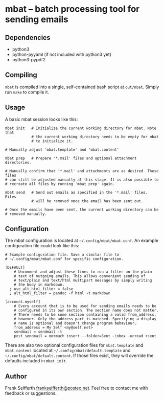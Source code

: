 # mbat – batch processing tool for sending emails

## Dependencies

- python3
- python-pyyaml (if not included with python3 yet)
- python3-pypdf2

## Compiling

`mbat` is compiled into a single, self-contained bash script at `out/mbat`.
Simply run `make` to compile it.

## Usage

A basic mbat session looks like this:

```
mbat init   # Initialize the current working directory for mbat. Note that
            # the current working directory needs to be empty for mbat
            # to initialize it.

# Manually adjust 'mbat.template' and 'mbat.content'

mbat prep   # Prepare '*.mail' files and optional attachment directories.

# Manually confirm that '*.mail' and attachments are as desired. These files
# can still be adjusted manually at this stage. It is also possible to
# recreate all files by running 'mbat prep' again.

mbat send   # Send out emails as specified in the '*.mail' files. Files
            # will be removed once the email has been sent out.

# Once the emails have been sent, the current working directory can be
# removed manually.
```

## Configuration

The mbat configuration is located at `~/.config/mbat/mbat.conf`. An example
configuration file could look like this:

```
# Example configuration file. Save a similar file to
# ~/.config/mbat/mbat.conf for specific configuration.

[DEFAULT]
    # Uncomment and adjust these lines to run a filter on the plain
    # text of outgoing emails. This allows convenient sending of
    # text/plain and text/html multipart messages by simply writing
    # the body in markdown.
  ; use_alt_html_filter = false
  ; alt_html_filter = pandoc -f html -t markdown

[account.myself]
    # Every account that is to be used for sending emails needs to be
    # configured in its own section. The section name does not matter.
    # There needs to be some section containing a valid from_address,
    # however. Only the address part is matched. Specifying a display
    # name is optional and doesn't change program behaviour.
    from_address = My Self <my@self.net>
    sendmail = sendmail -t
    post_sendmail = notmuch insert --folder=Sent -inbox -unread +sent
```

There are also two optional configuration files for `mbat.template`
and `mbat.content` located at `~/.config/mbat/default.template` and
`~/.config/mbat/default.content`. If those files exist, they will
override the defaults included in `mbat init`.

## Author

Frank Seifferth <frankseifferth@posteo.net>. Feel free to contact me
with feedback or suggestions.
